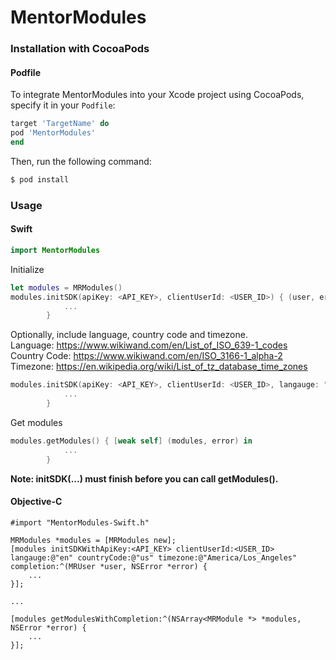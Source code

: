 # MentorModules #

### Installation with CocoaPods ###

#### Podfile

To integrate MentorModules into your Xcode project using CocoaPods, specify it in your `Podfile`:

```ruby
target 'TargetName' do
pod 'MentorModules'
end
```

Then, run the following command:

```bash
$ pod install
```

### Usage ###

#### Swift

```swift
import MentorModules
```

Initialize
```swift
let modules = MRModules()
modules.initSDK(apiKey: <API_KEY>, clientUserId: <USER_ID>) { (user, error) in
            ...
        }
```

Optionally, include language, country code and timezone.<br/>
Language: https://www.wikiwand.com/en/List_of_ISO_639-1_codes<br/>
Country Code: https://www.wikiwand.com/en/ISO_3166-1_alpha-2<br/>
Timezone: https://en.wikipedia.org/wiki/List_of_tz_database_time_zones
```swift
modules.initSDK(apiKey: <API_KEY>, clientUserId: <USER_ID>, langauge: "en", countryCode: "us", timezone: "America/Los_Angeles") { (user, error) in
            ...
        }
```

Get modules 
```swift
modules.getModules() { [weak self] (modules, error) in
            ...
        }
```

**Note: initSDK(...) must finish before you can call getModules().**

#### Objective-C

```objc
#import "MentorModules-Swift.h"
```

```objc
MRModules *modules = [MRModules new];
[modules initSDKWithApiKey:<API_KEY> clientUserId:<USER_ID> langauge:@"en" countryCode:@"us" timezone:@"America/Los_Angeles" completion:^(MRUser *user, NSError *error) {
	...
}];

...

[modules getModulesWithCompletion:^(NSArray<MRModule *> *modules, NSError *error) {
	...
}];
```
